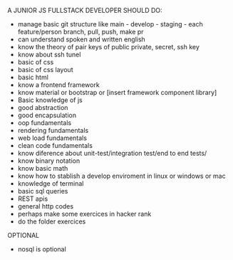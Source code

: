 



A JUNIOR JS FULLSTACK DEVELOPER SHOULD DO:

- manage basic git structure like main - develop - staging - each feature/person branch, pull, push, make pr
- can understand spoken and written english
- know the theory of pair keys of public private, secret, ssh key
- know about ssh tunel
- basic of css
- basic of css layout
- basic html
- know a frontend framework
- know material or bootstrap or [insert framework component library]
- Basic knowledge of js
- good abstraction
- good encapsulation
- oop fundamentals
- rendering fundamentals
- web load fundamentals
- clean code fundamentals
- know diference about unit-test/integration test/end to end tests/
- know binary notation
- know basic math
- know how to stablish a develop enviroment in linux or windows or mac
- knowledge of terminal
- basic sql queries
- REST apis
- general http codes
- perhaps make some exercices in hacker rank
- do the folder exercices

OPTIONAL

- nosql is optional

